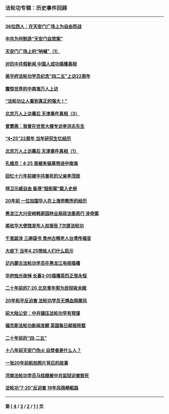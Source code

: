 ### 法轮功专辑：历史事件回顾
---
#### [36位西人：在天安门广场上为自由而战](../../pages/nf5793/n13390029.md?01260430) 
#### [中共为何制造“天安门自焚案”](../../pages/nf5793/n13183270.md?01260430) 
#### [天安门广场上的“呐喊”（1）](../../pages/nf5793/n13105277.md?01260430) 
#### [对抗中共假新闻 中国人成功插播真相](../../pages/nf5793/n12910618.md?01260430) 
#### [美华府法轮功学员纪念“四二五”上访22周年](../../pages/nf5793/n12904445.md?01260430) 
#### [震惊世界的中南海万人上访](../../pages/nf5793/n12903976.md?01260430) 
#### [“法轮功让人看到真正的强大！”](../../pages/nf5793/n12903195.md?01260430) 
#### [北京万人上访幕后 天津事件真相（3）](../../pages/nf5793/n12902807.md?01260430) 
#### [曾慧燕：我曾在世贸大楼专访李洪志先生](../../pages/nf5793/n12898729.md?01260430) 
#### [“4•25”22周年 当年研究生忆经历](../../pages/nf5793/n12894152.md?01260430) 
#### [北京万人上访幕后 天津事件真相（1）](../../pages/nf5793/n12885174.md?01260430) 
#### [孔维京：4·25 我被朱镕基带进中南海](../../pages/nf5793/n12864987.md?01260430) 
#### [回忆十六年前被中共害死的父亲李茂勋](../../pages/nf5793/n12880270.md?01260430) 
#### [捍卫示威自由 香港“阻街案”载入史册](../../pages/nf5793/n12811245.md?01260430) 
#### [20年前 一位加国华人在上海劳教所的经历](../../pages/nf5793/n12707932.md?01260430) 
#### [黑龙江大兴安岭韩家园林业局政法委恶行 涉命案](../../pages/nf5793/n12622815.md?01260430) 
#### [美驻华大使馆发布人权报告 7次提法轮功](../../pages/nf5793/n12520541.md?01260430) 
#### [千里跋涉 三麻袋书 贵州古稀老人台湾传福音](../../pages/nf5793/n12198750.md?01260430) 
#### [大疫下 当年4.25带给人们什么启示](../../pages/nf5793/n12058565.md?01260430) 
#### [记内蒙古法轮功学员在黑龙江电视插播](../../pages/nf5793/n11699194.md?01260430) 
#### [华府烛光夜悼 长春3·05插播英烈正信永恒](../../pages/nf5793/n11397432.md?01260430) 
#### [二十年前的7·20 北京青年郭为民彻夜未眠](../../pages/nf5793/n11354195.md?01260430) 
#### [20年和平反迫害 法轮功学员无惧血雨腥风](../../pages/nf5793/n11348279.md?01260430) 
#### [前大陆公安：中共镇压法轮功早有预谋](../../pages/nf5793/n11352168.md?01260430) 
#### [福克斯法轮功新闻发酵  英国每日邮报转载](../../pages/nf5793/n11285952.md?01260430) 
#### [二十年前的“四·二五”](../../pages/nf5793/n11207639.md?01260430) 
#### [十八年前天安门伪火 自焚者是什么人？](../../pages/nf5793/n10996556.md?01260430) 
#### [一张20年前航拍照片背后的故事](../../pages/nf5793/n10693797.md?01260430) 
#### [河南法轮功学员马桂娥被中共监狱迫害致死](../../pages/nf5793/n10684974.md?01260430) 
#### [法轮功“7‧20”反迫害 19年风雨崎岖路](../../pages/nf5793/n10570834.md?01260430) 

---
#### 第 [ [4](./4.md?01260430) / [3](./3.md?01260430) / [2](./2.md?01260430) / [1](./1.md?01260430) ] 页
